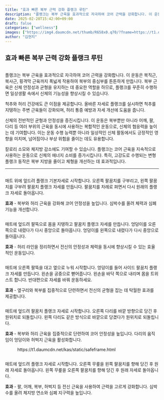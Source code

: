 ```yaml
---
title: "효과 빠른 복부 근력 강화 플랭크 루틴"
description: "플랭크는 복부 근육을 효과적으로 자극하여 코어 근력을 강화합니다. 이 운동은 복직근, 복사근, 횡격막 근육까지 폭넓게 작용하여 복부의 중심부를 튼튼하게 만듭니다. 복부 근육은 신체 안정성과 균형을 유지하는 데 중요한 역할을 하므로, 플랭크를 꾸준히 수행하면 일상생활 속"
date: 2025-02-28T15:42:00+09:00
draft: false
categories: ["wellness"]
images: ["https://img4.daumcdn.net/thumb/R658x0.q70/?fname=https://t1.daumcdn.net/news/202501/13/tenbody/20250113173002579gymh.jpg", "https://t1.daumcdn.net/news/202501/13/tenbody/20250113173002987ykwi.gif", "https://t1.daumcdn.net/news/202501/13/tenbody/20250113173003395iqfn.gif", "https://t1.daumcdn.net/news/202501/13/tenbody/20250113173003730spif.gif", "https://t1.daumcdn.net/news/202501/13/tenbody/20250113173004118jzvj.gif"]
author: "김현지"
---
```


<h2 >효과 빠른 복부 근력 강화 플랭크 루틴</h2> <figure ><img src="https://img4.daumcdn.net/thumb/R658x0.q70/?fname=https://t1.daumcdn.net/news/202501/13/tenbody/20250113173002579gymh.jpg" alt=""/></figure> <p>플랭크는 복부 근육을 효과적으로 자극하여 코어 근력을 강화합니다. 이 운동은 복직근, 복사근, 횡격막 근육까지 폭넓게 작용하여 복부의 중심부를 튼튼하게 만듭니다. 복부 근육은 신체 안정성과 균형을 유지하는 데 중요한 역할을 하므로, 플랭크를 꾸준히 수행하면 일상생활 속에서 신체의 기능성을 향상시킬 수 있습니다.</p> <p>척추와 허리 건강에도 큰 이점을 제공합니다. 올바른 자세로 플랭크를 실시하면 척추를 지탱하는 주변 근육들이 강화되며, 허리 통증 예방과 자세 개선에 도움을 줍니다.</p> <p>신체의 전반적인 균형과 안정성을 증진시킵니다. 이 운동은 복부뿐만 아니라 어깨, 팔, 다리 등 여러 부위의 근육을 동시에 사용하는 복합적인 운동으로, 신체의 협응력을 높이는 데 기여합니다. 이는 운동 수행 능력뿐 아니라 일상적인 신체 활동에서도 긍정적인 영향을 미치며, 넘어짐이나 부상 위험을 줄이는 데도 유용합니다.</p> <p>칼로리 소모와 체지방 감소에도 기여할 수 있습니다. 플랭크는 코어 근육을 지속적으로 사용하는 운동으로 신체의 에너지 소비를 증가시킵니다. 특히, 고강도로 수행되는 변형 플랭크 동작은 복부 지방을 줄이고 체형을 개선하는 데 효과적입니다.</p> <hr /> <figure ><img src="https://t1.daumcdn.net/news/202501/13/tenbody/20250113173002987ykwi.gif" alt=""/></figure> <p>매트 위에 엎드려 플랭크 기본자세로 시작합니다. 오른쪽 팔꿈치를 구부리고, 왼쪽 팔꿈치를 구부려 팔꿈치 플랭크 자세를 만듭니다. 팔꿈치를 차례로 펴면서 다시 원래의 플랭크 자세로 돌아옵니다.</p> <p><strong>효과</strong> - 복부와 허리 근육을 강화해 코어 안정성을 높입니다. 심박수를 올려 체력과 심폐 기능을 개선합니다.</p> <figure ><img src="https://t1.daumcdn.net/news/202501/13/tenbody/20250113173003395iqfn.gif" alt=""/></figure> <p>매트에 엎드려 팔뚝으로 몸을 지탱하고 팔꿈치 플랭크 자세를 만듭니다. 엉덩이를 오른쪽으로 내렸다가 다시 중앙으로 돌아옵니다. 엉덩이를 왼쪽으로 내렸다가 다시 중앙으로 돌아옵니다.</p> <p><strong>효과</strong> - 허리 라인을 정리하면서 전신의 안정성과 체력을 동시에 향상시킬 수 있는 효율적인 운동입니다.</p> <figure ><img src="https://t1.daumcdn.net/news/202501/13/tenbody/20250113173003730spif.gif" alt=""/></figure> <p>매트에 오른쪽 팔뚝을 대고 옆으로 누워 시작합니다. 엉덩이를 들어 사이드 팔꿈치 플랭크 자세를 만듭니다. 왼손을 공중으로 뻗어줍니다. 왼손을 바닥 쪽으로 내리며 몸을 트위스트 합니다. 반대편으로 자세를 바꿔 운동하세요.</p> <p><strong>효과</strong> - 옆구리와 복부를 집중적으로 단련하면서 전신의 균형을 잡는 데 탁월한 효과를 제공합니다.</p> <figure ><img src="https://t1.daumcdn.net/news/202501/13/tenbody/20250113173004118jzvj.gif" alt=""/></figure> <p>매트에 엎드려 팔꿈치 플랭크 자세로 시작합니다. 오른쪽 다리를 바깥 방향으로 당긴 후 원위치로 되돌립니다. 왼쪽 다리도 같은 방식으로 바깥으로 당겼다가 원위치로 되돌립니다.</p> <p><strong>효과</strong> - 복부와 허리 근육을 집중적으로 단련하여 코어 안정성을 높입니다. 다리의 움직임이 엉덩이와 허벅지 근육을 활성화합니다.</p> <figure ><div > https://t1.daumcdn.net/kas/static/safeframe.html </div></figure> <figure ><img src="https://t1.daumcdn.net/news/202501/13/tenbody/20250113173004622rnjb.gif" alt=""/></figure> <p>매트에 엎드려 플랭크 자세로 시작합니다. 오른쪽 무릎을 왼쪽 팔꿈치를 향해 당긴 후 원래 자세로 돌아옵니다. 왼쪽 무릎을 오른쪽 팔꿈치를 향해 당긴 후 원래 자세로 돌아옵니다.</p> <p><strong>효과</strong> - 팔, 어깨, 복부, 허벅지 등 전신 근육을 사용하여 근력을 고르게 강화합니다. 심박수를 올려 체지방 연소와 심폐 지구력을 높입니다.</p>